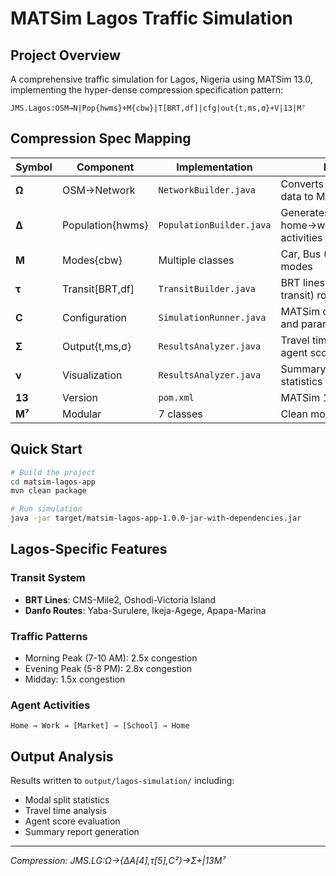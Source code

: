 # MATSim Lagos Traffic Simulation

## Project Overview
A comprehensive traffic simulation for Lagos, Nigeria using MATSim 13.0, implementing the hyper-dense compression specification pattern:

```
JMS.Lagos:OSM→N|Pop{hwms}+M{cbw}|T[BRT,df]|cfg|out{t,ms,σ}+V|13|M⁷
```

## Compression Spec Mapping

| Symbol | Component | Implementation | Description |
|--------|-----------|----------------|-------------|
| **Ω** | OSM→Network | `NetworkBuilder.java` | Converts OpenStreetMap data to MATSim network |
| **Δ** | Population{hwms} | `PopulationBuilder.java` | Generates agents with home→work→market→school activities |
| **M** | Modes{cbw} | Multiple classes | Car, Bus (PT), Walk transport modes |
| **τ** | Transit[BRT,df] | `TransitBuilder.java` | BRT lines + Danfo (informal transit) routes |
| **C** | Configuration | `SimulationRunner.java` | MATSim config with iterations and parameters |
| **Σ** | Output{t,ms,σ} | `ResultsAnalyzer.java` | Travel times, modal split, agent scores |
| **ν** | Visualization | `ResultsAnalyzer.java` | Summary reports and statistics |
| **13** | Version | `pom.xml` | MATSim 13.0 |
| **M⁷** | Modular | 7 classes | Clean modular architecture |

## Quick Start

```bash
# Build the project
cd matsim-lagos-app
mvn clean package

# Run simulation
java -jar target/matsim-lagos-app-1.0.0-jar-with-dependencies.jar
```

## Lagos-Specific Features

### Transit System
- **BRT Lines**: CMS-Mile2, Oshodi-Victoria Island
- **Danfo Routes**: Yaba-Surulere, Ikeja-Agege, Apapa-Marina

### Traffic Patterns
- Morning Peak (7-10 AM): 2.5x congestion
- Evening Peak (5-8 PM): 2.8x congestion
- Midday: 1.5x congestion

### Agent Activities
```
Home → Work → [Market] → [School] → Home
```

## Output Analysis
Results written to `output/lagos-simulation/` including:
- Modal split statistics
- Travel time analysis
- Agent score evaluation
- Summary report generation

---
*Compression: JMS.LG:Ω→{ΔA[4],τ[5],C²}→Σ+|13M⁷*